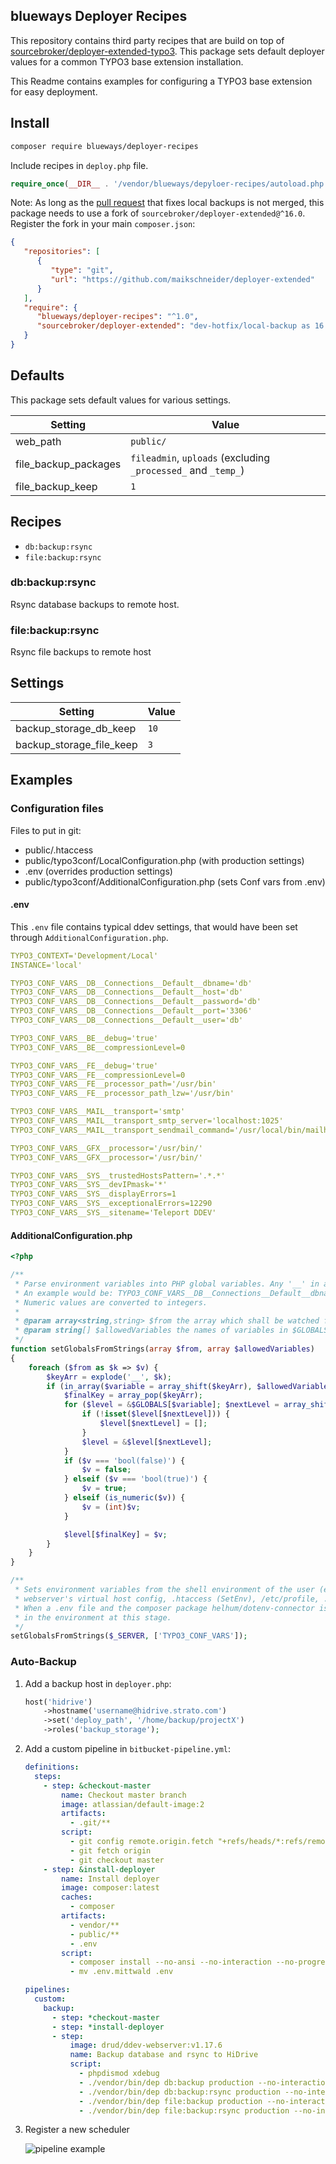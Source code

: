## blueways Deployer Recipes

This repository contains third party recipes that are build on top of [sourcebroker/deployer-extended-typo3](https://github.com/sourcebroker/deployer-extended-typo3). This package sets default deployer values for a common TYPO3 base extension installation.

This Readme contains examples for configuring a TYPO3 base extension for easy deployment.

## Install

~~~sh
composer require blueways/deployer-recipes
~~~

Include recipes in `deploy.php` file.

```php
require_once(__DIR__ . '/vendor/blueways/depyloer-recipes/autoload.php');
```

Note: As long as the [pull request](https://github.com/sourcebroker/deployer-extended/pull/13) that fixes local backups is not merged, this package needs to use a fork of `sourcebroker/deployer-extended@^16.0`. Register the fork in your main `composer.json`:

```json
{
   "repositories": [
      {
         "type": "git",
         "url": "https://github.com/maikschneider/deployer-extended"
      }
   ],
   "require": {
      "blueways/deployer-recipes": "^1.0",
      "sourcebroker/deployer-extended": "dev-hotfix/local-backup as 16.1.0"
   }
}
```

## Defaults

This package sets default values for various settings.

|Setting|Value
|-------|-----
|web_path|`public/`|
|file_backup_packages|`fileadmin`, `uploads` (excluding `_processed_` and `_temp_`)
|file_backup_keep|`1`



## Recipes

* `db:backup:rsync`
* `file:backup:rsync`

### db:backup:rsync

Rsync database backups to remote host.

### file:backup:rsync

Rsync file backups to remote host

## Settings

|Setting|Value
|---|---
|backup_storage_db_keep| `10`
|backup_storage_file_keep| `3`

## Examples

### Configuration files

Files to put in git:

* public/.htaccess
* public/typo3conf/LocalConfiguration.php (with production settings)
* .env (overrides production settings)
* public/typo3conf/AdditionalConfiguration.php (sets Conf vars from .env)


#### .env

This `.env` file contains typical ddev settings, that would have been set through `AdditionalConfiguration.php`.

```yaml
TYPO3_CONTEXT='Development/Local'
INSTANCE='local'

TYPO3_CONF_VARS__DB__Connections__Default__dbname='db'
TYPO3_CONF_VARS__DB__Connections__Default__host='db'
TYPO3_CONF_VARS__DB__Connections__Default__password='db'
TYPO3_CONF_VARS__DB__Connections__Default__port='3306'
TYPO3_CONF_VARS__DB__Connections__Default__user='db'

TYPO3_CONF_VARS__BE__debug='true'
TYPO3_CONF_VARS__BE__compressionLevel=0

TYPO3_CONF_VARS__FE__debug='true'
TYPO3_CONF_VARS__FE__compressionLevel=0
TYPO3_CONF_VARS__FE__processor_path='/usr/bin'
TYPO3_CONF_VARS__FE__processor_path_lzw='/usr/bin'

TYPO3_CONF_VARS__MAIL__transport='smtp'
TYPO3_CONF_VARS__MAIL__transport_smtp_server='localhost:1025'
TYPO3_CONF_VARS__MAIL__transport_sendmail_command='/usr/local/bin/mailhog sendmail test@example.org --smtp-addr 127.0.0.1:1025'

TYPO3_CONF_VARS__GFX__processor='/usr/bin/'
TYPO3_CONF_VARS__GFX__processor='/usr/bin/'

TYPO3_CONF_VARS__SYS__trustedHostsPattern='.*.*'
TYPO3_CONF_VARS__SYS__devIPmask='*'
TYPO3_CONF_VARS__SYS__displayErrors=1
TYPO3_CONF_VARS__SYS__exceptionalErrors=12290
TYPO3_CONF_VARS__SYS__sitename='Teleport DDEV'
```

#### AdditionalConfiguration.php

```php
<?php

/**
 * Parse environment variables into PHP global variables. Any '__' in a key will be interpreted as 'next array level'.
 * An example would be: TYPO3_CONF_VARS__DB__Connections__Default__dbname=some_db
 * Numeric values are converted to integers.
 *
 * @param array<string,string> $from the array which shall be watched for keys that are matching $allowedVariables
 * @param string[] $allowedVariables the names of variables in $GLOBALS that shall be imported
 */
function setGlobalsFromStrings(array $from, array $allowedVariables)
{
    foreach ($from as $k => $v) {
        $keyArr = explode('__', $k);
        if (in_array($variable = array_shift($keyArr), $allowedVariables)) {
            $finalKey = array_pop($keyArr);
            for ($level = &$GLOBALS[$variable]; $nextLevel = array_shift($keyArr);) {
                if (!isset($level[$nextLevel])) {
                    $level[$nextLevel] = [];
                }
                $level = &$level[$nextLevel];
            }
            if ($v === 'bool(false)') {
                $v = false;
            } elseif ($v === 'bool(true)') {
                $v = true;
            } elseif (is_numeric($v)) {
                $v = (int)$v;
            }

            $level[$finalKey] = $v;
        }
    }
}

/**
 * Sets environment variables from the shell environment of the user (e.g. used with docker --environment=), from
 * webserver's virtual host config, .htaccess (SetEnv), /etc/profile, .profile, .bashrc, ...
 * When a .env file and the composer package helhum/dotenv-connector is present, the values from .env are also present
 * in the environment at this stage.
 */
setGlobalsFromStrings($_SERVER, ['TYPO3_CONF_VARS']);

```


### Auto-Backup

1. Add a backup host in `deployer.php`: 

    ```php
    host('hidrive')
        ->hostname('username@hidrive.strato.com')
        ->set('deploy_path', '/home/backup/projectX')
        ->roles('backup_storage');
    ```

2. Add a custom pipeline in `bitbucket-pipeline.yml`:

    ```yaml
    definitions:
      steps:
        - step: &checkout-master
            name: Checkout master branch
            image: atlassian/default-image:2
            artifacts:
              - .git/**
            script:
              - git config remote.origin.fetch "+refs/heads/*:refs/remotes/origin/*"
              - git fetch origin
              - git checkout master
        - step: &install-deployer
            name: Install deployer
            image: composer:latest
            caches:
              - composer
            artifacts:
              - vendor/**
              - public/**
              - .env
            script:
              - composer install --no-ansi --no-interaction --no-progress --no-scripts --ignore-platform-reqs
              - mv .env.mittwald .env
    
    pipelines:
      custom:
        backup:
          - step: *checkout-master
          - step: *install-deployer
          - step:
              image: drud/ddev-webserver:v1.17.6
              name: Backup database and rsync to HiDrive
              script:
                - phpdismod xdebug
                - ./vendor/bin/dep db:backup production --no-interaction
                - ./vendor/bin/dep db:backup:rsync production --no-interaction
                - ./vendor/bin/dep file:backup production --no-interaction
                - ./vendor/bin/dep file:backup:rsync production --no-interaction
    ```
   
3. Register a new scheduler

    ![pipeline example](https://bitbucket.org/blueways/deployer-recipes/raw/master/Documentation/Images/bitbucket.png)
